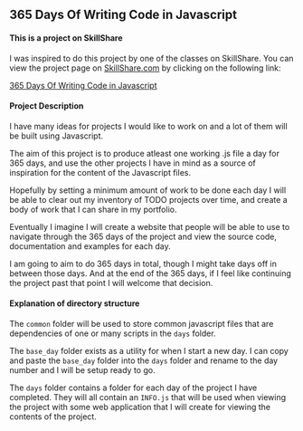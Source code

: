 ## 365 Days Of Writing Code in Javascript

#### This is a project on SkillShare
I was inspired to do this project by one of the classes on SkillShare. You can view the project page on [SkillShare.com](https://skl.sh/2K90q3b) by clicking on the following link: 

[365 Days Of Writing Code in Javascript](https://www.skillshare.com/projects/365-Days-Of-Writing-Code-in-Javascript/150256)

#### Project Description
I have many ideas for projects I would like to work on and a lot of them will be built using Javascript.

The aim of this project is to produce atleast one working .js file a day for 365 days, and use the other projects I have in mind as a source of inspiration for the content of the Javascript files.

Hopefully by setting a minimum amount of work to be done each day I will be able to clear out my inventory of TODO projects over time, and create a body of work that I can share in my portfolio.

Eventually I imagine I will create a website that people will be able to use to navigate through the 365 days of the project and view the source code, documentation and examples for each day.

I am going to aim to do 365 days in total, though I might take days off in between those days. And at the end of the 365 days, if I feel like continuing the project past that point I will welcome that decision.

#### Explanation of directory structure
The `common` folder will be used to store common javascript files that are dependencies of one or many scripts in the `days` folder.

The `base_day` folder exists as a utility for when I start a new day. I can copy and paste the `base_day` folder into the `days` folder and rename to the day number and I will be setup ready to go.

The `days` folder contains a folder for each day of the project I have completed. They will all contain an `INFO.js` that will be used when viewing the project with some web application that I will create for viewing the contents of the project.
